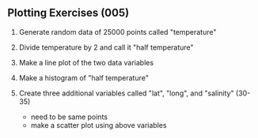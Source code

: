 ## Plotting Exercises (005)

1. Generate random data of 25000 points called "temperature"
   
2. Divide temperature by 2 and call it "half temperature"

3. Make a line plot of the two data variables

4. Make a histogram of "half temperature" 

5. Create three additional variables called "lat", "long", and "salinity" (30-35)
    - need to be same points
    - make a scatter plot using above variables
    
           